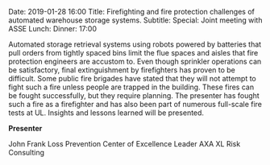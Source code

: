 Date: 2019-01-28 16:00
Title: Firefighting and fire protection challenges of automated warehouse storage systems.
Subtitle: 
Special: Joint meeting with ASSE
Lunch:
Dinner: 17:00

Automated storage retrieval systems using robots powered by batteries that pull orders from tightly spaced bins limit the flue spaces and aisles that fire protection engineers are accustom to. Even though sprinkler operations can be satisfactory, final extinguishment by firefighters has proven to be difficult. Some public fire brigades have stated that they will not attempt to fight such a fire unless people are trapped in the building. These fires can be fought successfully, but they require planning. The presenter has fought such a fire as a firefighter and has also been part of numerous full-scale fire tests at UL. Insights and lessons learned will be presented.

**Presenter**

John Frank
Loss Prevention Center of Excellence Leader
AXA XL Risk Consulting